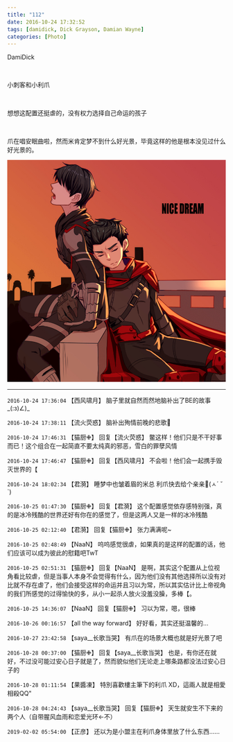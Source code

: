 ```yaml
---
title: "112"
date: 2016-10-24 17:32:52
tags: [damidick, Dick Grayson, Damian Wayne]
categories: [Photo]
---
```


<p>DamiDick</p> 
<br /> 
<p>小刺客和小利爪</p> 
<br /> 
<p>想想这配置还挺虐的，没有权力选择自己命运的孩子</p> 
<br /> 
<p>爪在唱安眠曲啦，然而米肯定梦不到什么好光景，毕竟这样的他是根本没见过什么好光景的。</p>

![](https://raw.githubusercontent.com/alicewish/meowchain247/master/img_cVZNdzJtQk9JV2Nhd1pzbHpkY3RWdEJkMStkN2UyMUNqOWlNTkJ1UkwyK2hFbXdNZkVuWTZRPT0.jpg)

---

`2016-10-24 17:36:04` 【西风啸月】 脑子里就自然而然地脑补出了BE的故事\_(:з)∠)\_

`2016-10-24 17:38:11` 【流火荧惑】 脑补出殉情前晚的悲歌🙈

`2016-10-24 17:46:31` 【猫厨✙】 回复【流火荧惑】 鳖这样！他们只是不干好事而已！这个组合在一起简直不要太纯真的邪恶，雪白的罪孽风情

`2016-10-24 17:46:47` 【猫厨✙】 回复【西风啸月】 不会啦！他们会一起携手毁灭世界的【

`2016-10-24 18:02:34` 【君漪】 睡梦中也皱着眉的米总 利爪快去给个亲亲🎈(ㅅ´ ˘ `)

`2016-10-25 01:47:30` 【猫厨✙】 回复【君漪】 这个配置感觉依存感特别强，真的是冰冷残酷的世界还好有你在的感觉了，但是这两人又是一样的冰冷残酷

`2016-10-25 02:12:40` 【君漪】 回复【猫厨✙】 张力满满呢~

`2016-10-25 02:48:49` 【NaaN】 呜呜感觉很虐，如果真的是这样的配置的话，他们应该可以成为彼此的慰籍吧TwT

`2016-10-25 02:51:31` 【猫厨✙】 回复【NaaN】 是啊，其实这个配置从上位视角看比较虐，但是当事人本身不会觉得有什么，因为他们没有其他选择所以没有对比就不存在虐了，他们会接受这样的命运并且习以为常，所以其实估计比上帝视角的我们所感觉的过得愉快的多，从小一起杀人放火没羞没臊，多棒【。

`2016-10-25 14:36:07` 【NaaN】 回复【猫厨✙】 习以为常，嗯，很棒

`2016-10-26 00:16:57` 【all the way forward】 好好看，其实还挺温馨的…

`2016-10-27 23:42:58` 【saya\_\_长歌当哭】 有爪在的场景大概也就是好光景了吧

`2016-10-28 00:37:00` 【猫厨✙】 回复【saya\_\_长歌当哭】 也是，有你还在就好，不过没可能过安心日子就是了，然而貌似他们无论走上哪条路都没法过安心日子的

`2016-10-28 01:11:54` 【果醬凍】 特別喜歡樓主筆下的利爪 XD，這兩人就是相愛相殺QQ"

`2016-10-28 04:24:43` 【saya\_\_长歌当哭】 回复【猫厨✙】 天生就安生不下来的两个人（自带腥风血雨和恋爱光环←不）

`2019-02-02 05:54:00` 【正彦】 还以为是小盟主在利爪身体里放了什么东西……
